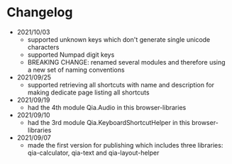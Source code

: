 # Changelog

* 2021/10/03
	* supported unknown keys which don't generate single unicode characters
	* supported Numpad digit keys
	* BREAKING CHANGE: renamed several modules and therefore using a new set of naming conventions
* 2021/09/25
	* supported retrieving all shortcuts with name and description for making dedicate page listing all shortcuts
* 2021/09/19
	* had the 4th module Qia.Audio in this browser-libraries
* 2021/09/10
	* had the 3rd module Qia.KeyboardShortcutHelper in this browser-libraries
* 2021/09/07
  * made the first version for publishing which includes three libraries: qia-calculator, qia-text and qia-layout-helper
